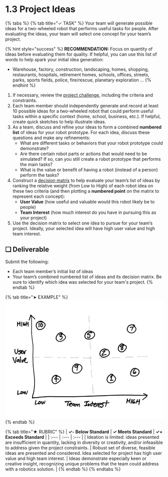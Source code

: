 # 1.3 Project Ideas

{% tabs %}
{% tab title="✓ TASK" %}
Your team will generate possible ideas for a two-wheeled robot that performs useful tasks for people. After evaluating the ideas, your team will select one concept for your team’s project.

{% hint style="success" %}
**RECOMMENDATION:** Focus on quantity of ideas before evaluating them for quality. If helpful, you can use this list of words to help spark your initial idea generation:

* Warehouse, factory, construction, landscaping, homes, shopping, restaurants, hospitals, retirement homes, schools, offices, streets, parks, sports fields, police, fire/rescue, planetary exploration ...
{% endhint %}

1. If necessary, review the [project challenge](../../project-challenge.md), including the criteria and constraints.
2. Each team member should independently generate and record at least 10 possible ideas for a two-wheeled robot that could perform useful tasks within a specific context \(home, school, business, etc.\). If helpful, create quick sketches to help illustrate ideas.
3. As a team, discuss and refine your ideas to form a combined **numbered list** of ideas for your robot prototype. For each idea, discuss these questions and make any refinements:
   * What are different tasks or behaviors that your robot prototype could demonstrate?
   * Are there certain robot parts or actions that would need to be simulated? If so, can you still create a robot prototype that performs the main tasks?
   * What is the value or benefit of having a robot \(instead of a person\) perform the tasks?
4. Construct a [decision matrix](https://www.nngroup.com/articles/prioritization-matrices/) to help evaluate your team’s list of ideas by ranking the relative weight \(from Low to High\) of each robot idea on these two criteria \(and then plotting a **numbered point** on the matrix to represent each concept\):
   * **User Value** \(how useful and valuable would this robot likely be to people\)
   * **Team Interest** \(how much interest do you have in pursuing this as your project\)
5. Use the decision matrix to select one idea to pursue for your team’s project. Ideally, your selected idea will have high user value and high team interest.

## **❏ Deliverable**

Submit the following:

* Each team member’s initial list of ideas
* Your team’s combined numbered list of ideas and its decision matrix. Be sure to identify which idea was selected for your team's project.
{% endtab %}

{% tab title="➤ EXAMPLE" %}
![Decision Matrix plotting ideas from numbered list](../../.gitbook/assets/decision-matrix.jpg)
{% endtab %}

{% tab title="★ RUBRIC" %}
| **✓- Below Standard** | **✓ Meets Standard** | **✓+ Exceeds Standard** |
| :--- | :--- | :--- |
| Ideation is limited:  ideas presented are insufficient in quantity, lacking in diversity or creativity, and/or infeasible to address given the project constraints. | Robust set of diverse, feasible ideas are presented and considered. Idea selected for project has high user value and high team interest. | Ideas demonstrate especially keen or creative insight, recognizing unique problems that the team could address with a robotics solution. |
{% endtab %}
{% endtabs %}

